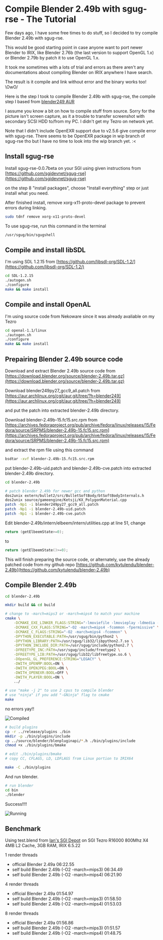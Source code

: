Compile Blender 2.49b with sgug-rse - The Tutorial
==================================================
Few days ago, I have some free times to do stuff, so I decided to try compile Blender 2.49b with sgug-rse.

This would be good starting point in case anyone want to port newer Blender to IRIX, like Blender 2.76b
(the last version to support OpenGL 1.x) or Blender 2.79b by patch it to use OpenGL 1.x.

It took me sometimes with a lots of trial and errors as there aren't any documentations about compiling Blender on IRIX anywhere I have search.

The result is it compile and link without error and the binary works too! \OwO/

Here is the step I took to compile Blender 2.49b with sgug-rse, the compile step I based from [blender249 AUR](https://aur.archlinux.org/packages/blender249/)

I assume you know a bit on how to compile stuff from source.
Sorry for the picture isn't screen capture, as it a trouble to transfer screenshot with secondary SCSI HDD to/from my PC.
I didn't get my Tezro on network yet.

Note that I didn't include OpenEXR support due to v2.5.6 give compile error with sgug-rse.
There seems to be OpenEXR package in wip branch of sgug-rse tho but I have no time to look into the wip branch yet. :<

Install sgug-rse
----------------

Install sgug-rse-0.0.7beta on your SGI using given instructions from [https://github.com/sgidevnet/sgug-rse](https://github.com/sgidevnet/sgug-rse)

on the step 8 "install packages", choose "Install everything" step or just install what you need.

After finished install, remove xorg-x11-proto-devel package to prevent errors during linking.

```bash
sudo tdnf remove xorg-x11-proto-devel
```

To use sgug-rse, run this command in the terminal

```bash
/usr/sgug/bin/sgugshell
```

Compile and install libSDL
--------------------------

I'm using SDL 1.2.15 from [https://github.com/libsdl-org/SDL-1.2/](https://github.com/libsdl-org/SDL-1.2/)

```bash
cd SDL-1.2.15
./autogen.sh
./configure
make && make install
```

Compile and install OpenAL
--------------------------

I'm using source code from Nekoware since it was already avaliable on my Tezro

```bash
cd openal-1.1/linux
./autogen.sh
./configure
make && make install
```

Prepairing Blender 2.49b source code
------------------------------------

Download and extract Blender 2.49b source code from [https://download.blender.org/source/blender-2.49b.tar.gz](https://download.blender.org/source/blender-2.49b.tar.gz)

Download blender249py27_gcc9_all.patch from [https://aur.archlinux.org/cgit/aur.git/tree/?h=blender249](https://aur.archlinux.org/cgit/aur.git/tree/?h=blender249)

and put the patch into extracted blender-2.49b directory.

Download blender-2.49b-15.fc15.src.rpm from [https://archives.fedoraproject.org/pub/archive/fedora/linux/releases/15/Fedora/source/SRPMS/blender-2.49b-15.fc15.src.rpm](https://archives.fedoraproject.org/pub/archive/fedora/linux/releases/15/Fedora/source/SRPMS/blender-2.49b-15.fc15.src.rpm)

and extract the rpm file using this command

```bash
bsdtar -xvf blender-2.49b-15.fc15.src.rpm
```

put blender-2.49b-uid.patch and blender-2.49b-cve.patch into extracted blender-2.49b directory.

```bash
cd blender-2.49b

# patch blender 2.49b for newer gcc and python
dos2unix extern/bullet2/src/BulletSoftBody/btSoftBodyInternals.h
dos2unix source/gameengine/Ketsji/KX_PolygonMaterial.cpp
patch -Np1 -i blender249py27_gcc9_all.patch
patch -Np1 -i blender-2.49b-uid.patch
patch -Np1 -i blender-2.49b-cve.patch
```

Edit blender-2.49b/intern/elbeem/intern/utilities.cpp at line 51, change

```c++
return (getElbeemState>=0);
```

to

```c++
return (getElbeemState()>=0);
```

This will finish preparing the source code, or alternately, use the already patched code from my github repo [https://github.com/kytulendu/blender-2.49b](https://github.com/kytulendu/blender-2.49b)

Compile Blender 2.49b
---------------------

```bash
cd blender-2.49b

mkdir build && cd build

# change to -march=mips3 or -march=mips4 to match your machine
cmake \
    -DCMAKE_EXE_LINKER_FLAGS:STRING="-lmoviefile -lmovieplay -ldmedia -lGL -lGLcore -lX11 -ldl -lpthread -lWl,--allow-shlib-undefined" \
    -DCMAKE_CXX_FLAGS:STRING="-O2 -march=mips4 -fcommon -fpermissive" \
    -DCMAKE_C_FLAGS:STRING="-O2 -march=mips4 -fcommon" \
    -DPYTHON_EXECUTABLE:PATH=/usr/sgug/bin/python2 \
    -DPYTHON_LIBRARY:PATH=/usr/sgug/lib32/libpython2.7.so \
    -DPYTHON_INCLUDE_DIR:PATH=/usr/sgug/include/python2.7 \
    -DFREETYPE_INC:PATH=/usr/sgug/include/freetype2 \
    -DFREETYPE_LIB:PATH=/usr/sgug/lib32/libfreetype.so.6 \
    -DOpenGL_GL_PREFERENCE:STRING="LEGACY" \
    -DWITH_OPENMP:BOOL=ON \
    -DWITH_OPENJPEG:BOOL=ON \
    -DWITH_OPENEXR:BOOL=OFF \
    -DWITH_PLAYER:BOOL=ON \
    ../

# use "make -j 2" to use 2 cpus to compile blender
# use "ninja" if you add "-GNinja" flag to cmake
make
```

no errors yay!!

![Compiled](./resources/blender249_compiled.jpg)

```bash
# build plugins
cp -r ../release/plugins ./bin
mkdir -p ./bin/plugins/include
cp ../source/blender/blenpluginapi/*.h ./bin/plugins/include
chmod +x ./bin/plugins/bmake

# edit ./bin/plugins/bmake
# copy CC, CFLAGS, LD, LDFLAGS from Linux portion to IRIX64

make -C ./bin/plugins
```

And run blender.

```bash
# run blender
cd bin
./blender
```

Success!!!!

![Running](./resources/blender249_running.jpg)

Benchmark
---------

Using test.blend from [Ian's SGI Depot](http://www.sgidepot.co.uk/blender.html) on SGI Tezro R16000 800Mhz X4 4MB L2 Cache, 3GB RAM, IRIX 6.5.22

1 render threads
- official Blender 2.49a                        06:22.55
- self build Blender 2.49b (-O2 -march=mips3)   06:34.49
- self build Blender 2.49b (-O2 -march=mips4)   06:21.90

4 render threads
- official Blender 2.49a                        01:54.97
- self build Blender 2.49b (-O2 -march=mips3)   01:58.50
- self build Blender 2.49b (-O2 -march=mips4)   01:53.03

8 render threads
- official Blender 2.49a                        01:56.86
- self build Blender 2.49b (-O2 -march=mips3)   01:51.57
- self build Blender 2.49b (-O2 -march=mips4)   01:48.75
